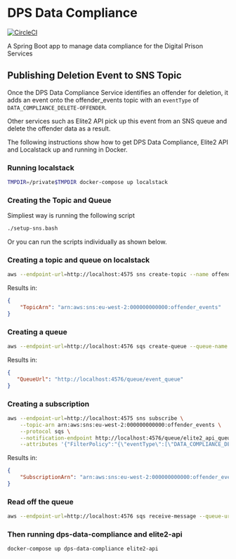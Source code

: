 # DPS Data Compliance 

[![CircleCI](https://circleci.com/gh/ministryofjustice/dps-data-compliance.svg?style=svg)](https://circleci.com/gh/ministryofjustice/dps-data-compliance)

A Spring Boot app to manage data compliance for the Digital Prison Services

## Publishing Deletion Event to SNS Topic

Once the DPS Data Compliance Service identifies an offender for deletion, it adds 
an event onto the offender_events topic with an `eventType` of 
`DATA_COMPLIANCE_DELETE-OFFENDER`.

Other services such as Elite2 API pick up this event from an SNS queue and delete
the offender data as a result.

The following instructions show how to get DPS Data Compliance, Elite2 API and 
Localstack up and running in Docker.

### Running localstack
```bash
TMPDIR=/private$TMPDIR docker-compose up localstack
```

### Creating the Topic and Queue
Simpliest way is running the following script
```bash
./setup-sns.bash
```

Or you can run the scripts individually as shown below.

### Creating a topic and queue on localstack

```bash
aws --endpoint-url=http://localhost:4575 sns create-topic --name offender_events
```

Results in:
```json
{
    "TopicArn": "arn:aws:sns:eu-west-2:000000000000:offender_events"
}

```

### Creating a queue
```bash
aws --endpoint-url=http://localhost:4576 sqs create-queue --queue-name elite2_api_queue
```

Results in:
```json
{
   "QueueUrl": "http://localhost:4576/queue/event_queue"
}
```

### Creating a subscription
```bash
aws --endpoint-url=http://localhost:4575 sns subscribe \
    --topic-arn arn:aws:sns:eu-west-2:000000000000:offender_events \
    --protocol sqs \
    --notification-endpoint http://localhost:4576/queue/elite2_api_queue \
    --attributes '{"FilterPolicy":"{\"eventType\":[\"DATA_COMPLIANCE_DELETE-OFFENDER\"]}"}'
```

Results in:
```json
{
    "SubscriptionArn": "arn:aws:sns:eu-west-2:000000000000:offender_events:074545bd-393c-4a43-ad62-95b1809534f0"
}
```

### Read off the queue
```bash
aws --endpoint-url=http://localhost:4576 sqs receive-message --queue-url http://localhost:4576/queue/elite2_api_queue
```

### Then running dps-data-compliance and elite2-api 
```bash
docker-compose up dps-data-compliance elite2-api 
```
